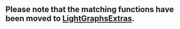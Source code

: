 ## Please note that the matching functions have been moved to [LightGraphsExtras](https://github.com/JuliaGraphs/LightGraphsExtras.jl).

